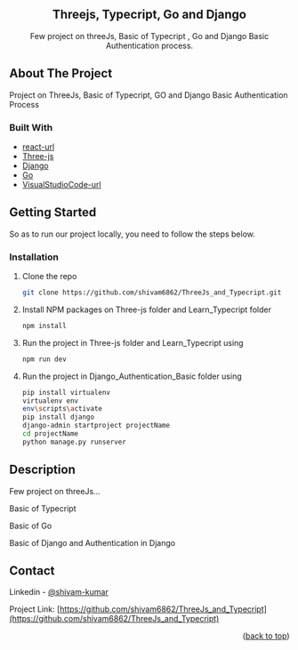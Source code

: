 <div align="center">
<h2 align="center">Threejs, Typecript, Go and Django</h2>
  <p align="center">
   Few project on threeJs, Basic of Typecript , Go and Django Basic Authentication process.
    <br />
</div>

## About The Project

Project on ThreeJs, Basic of Typecript, GO and Django Basic Authentication Process

### Built With

- [react-url]
- [Three-js]
- [Django]
- [Go]
- [VisualStudioCode-url]

## Getting Started

So as to run our project locally, you need to follow the steps below.

### Installation

1. Clone the repo
   ```sh
   git clone https://github.com/shivam6862/ThreeJs_and_Typecript.git
   ```
2. Install NPM packages on Three-js folder and Learn_Typecript folder
   ```sh
   npm install
   ```
3. Run the project in Three-js folder and Learn_Typecript using
   ```sh
   npm run dev
   ```
4. Run the project in Django_Authentication_Basic folder using
   ```sh
   pip install virtualenv
   virtualenv env
   env\scripts\activate
   pip install django
   django-admin startproject projectName
   cd projectName
   python manage.py runserver
   ```

## Description

Few project on threeJs...<br/>

Basic of Typecript<br/>

Basic of Go<br/>

Basic of Django and Authentication in Django <br/>

## Contact

Linkedin - [@shivam-kumar](https://www.linkedin.com/in/shivam-kumar-14701b249/)

Project Link: [https://github.com/shivam6862/ThreeJs_and_Typecript](https://github.com/shivam6862/ThreeJs_and_Typecript)

<p align="right">(<a href="#readme-top">back to top</a>)</p>

[react-url]: https://reactjs.org/
[react.js]: https://img.shields.io/badge/React-20232A?style=for-the-badge&logo=react&logoColor=61DAFB
[three-js]: https://threejs.org/docs/index.html#manual/en/introduction/Installation
[Django]: https://github.com/django/django
[Go]: https://go.dev/doc/
[visualstudiocode-url]: https://code.visualstudio.com/
